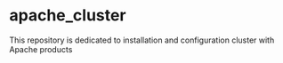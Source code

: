 # apache_cluster
This repository is dedicated to installation and configuration cluster with Apache products
